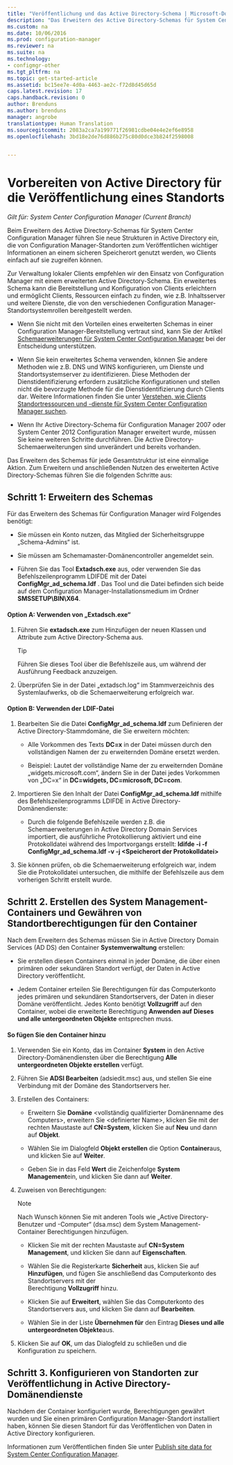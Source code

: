 ```yaml
---
title: "Veröffentlichung und das Active Directory-Schema | Microsoft-Dokumentation"
description: "Das Erweitern des Active Directory-Schemas für System Center Configuration Manager vereinfacht das Bereitstellen und Konfigurieren von Clients."
ms.custom: na
ms.date: 10/06/2016
ms.prod: configuration-manager
ms.reviewer: na
ms.suite: na
ms.technology:
- configmgr-other
ms.tgt_pltfrm: na
ms.topic: get-started-article
ms.assetid: bc15ee7e-4d0a-4463-ae2c-f72d8d45d65d
caps.latest.revision: 17
caps.handback.revision: 0
author: Brenduns
ms.author: brenduns
manager: angrobe
translationtype: Human Translation
ms.sourcegitcommit: 2083a2ca7a199771f26981cdbe04e4e2ef6e8958
ms.openlocfilehash: 3bd18e2de76d886b275c80d0dce3b824f2598008


---
```

# <a name="prepare-active-directory-for-site-publishing"></a>Vorbereiten von Active Directory für die Veröffentlichung eines Standorts

*Gilt für: System Center Configuration Manager (Current Branch)*

Beim Erweitern des Active Directory-Schemas für System Center Configuration Manager führen Sie neue Strukturen in Active Directory ein, die von Configuration Manager-Standorten zum Veröffentlichen wichtiger Informationen an einem sicheren Speicherort genutzt werden, wo Clients einfach auf sie zugreifen können.  

 Zur Verwaltung lokaler Clients empfehlen wir den Einsatz von Configuration Manager mit einem erweiterten Active Directory-Schema. Ein erweitertes Schema kann die Bereitstellung und Konfiguration von Clients erleichtern und ermöglicht Clients, Ressourcen einfach zu finden, wie z.B. Inhaltsserver und weitere Dienste, die von den verschiedenen Configuration Manager-Standortsystemrollen bereitgestellt werden.  

-   Wenn Sie nicht mit den Vorteilen eines erweiterten Schemas in einer Configuration Manager-Bereitstellung vertraut sind, kann Sie der Artikel [Schemaerweiterungen für System Center Configuration Manager](../../../core/plan-design/network/schema-extensions.md) bei der Entscheidung unterstützen.  

-   Wenn Sie kein erweitertes Schema verwenden, können Sie andere Methoden wie z.B. DNS und WINS konfigurieren, um Dienste und Standortsystemserver zu identifizieren. Diese Methoden der Dienstidentifizierung erfordern zusätzliche Konfigurationen und stellen nicht die bevorzugte Methode für die Dienstidentifizierung durch Clients dar. Weitere Informationen finden Sie unter [Verstehen, wie Clients Standortressourcen und -dienste für System Center Configuration Manager suchen](../../../core/plan-design/hierarchy/understand-how-clients-find-site-resources-and-services.md).  

-   Wenn Ihr Active Directory-Schema für Configuration Manager 2007 oder System Center 2012 Configuration Manager erweitert wurde, müssen Sie keine weiteren Schritte durchführen. Die Active Directory-Schemaerweiterungen sind unverändert und bereits vorhanden.  

Das Erweitern des Schemas für jede Gesamtstruktur ist eine einmalige Aktion. Zum Erweitern und anschließenden Nutzen des erweiterten Active Directory-Schemas führen Sie die folgenden Schritte aus:  

## <a name="step-1-extend-the-schema"></a>Schritt 1: Erweitern des Schemas  
Für das Erweitern des Schemas für Configuration Manager wird Folgendes benötigt:  

-   Sie müssen ein Konto nutzen, das Mitglied der Sicherheitsgruppe „Schema-Admins“ ist.  

-   Sie müssen am Schemamaster-Domänencontroller angemeldet sein.  

-   Führen Sie das Tool **Extadsch.exe** aus, oder verwenden Sie das Befehlszeilenprogramm LDIFDE mit der Datei **ConfigMgr_ad_schema.ldf** . Das Tool und die Datei befinden sich beide auf dem Configuration Manager-Installationsmedium im Ordner **SMSSETUP\BIN\X64**.  

#### <a name="option-a-use-extadschexe"></a>Option A: Verwenden von „Extadsch.exe“  

1.  Führen Sie **extadsch.exe** zum Hinzufügen der neuen Klassen und Attribute zum Active Directory-Schema aus.  

    > [!TIP]  
    >  Führen Sie dieses Tool über die Befehlszeile aus, um während der Ausführung Feedback anzuzeigen.  

2.  Überprüfen Sie in der Datei „extadsch.log“ im Stammverzeichnis des Systemlaufwerks, ob die Schemaerweiterung erfolgreich war.  

#### <a name="option-b-use-the-ldif-file"></a>Option B: Verwenden der LDIF-Datei  

1.  Bearbeiten Sie die Datei **ConfigMgr_ad_schema.ldf** zum Definieren der Active Directory-Stammdomäne, die Sie erweitern möchten:  

    -   Alle Vorkommen des Texts **DC=x** in der Datei müssen durch den vollständigen Namen der zu erweiternden Domäne ersetzt werden.  

    -   Beispiel: Lautet der vollständige Name der zu erweiternden Domäne „widgets.microsoft.com“, ändern Sie in der Datei jedes Vorkommen von „DC=x“ in **DC=widgets, DC=microsoft, DC=com**.  

2.  Importieren Sie den Inhalt der Datei **ConfigMgr_ad_schema.ldf** mithilfe des Befehlszeilenprogramms LDIFDE in Active Directory-Domänendienste:  

    -   Durch die folgende Befehlszeile werden z.B. die Schemaerweiterungen in Active Directory Domain Services importiert, die ausführliche Protokollierung aktiviert und eine Protokolldatei während des Importvorgangs erstellt: **ldifde -i -f ConfigMgr_ad_schema.ldf -v -j &lt;Speicherort der Protokolldatei\>**  

3.  Sie können prüfen, ob die Schemaerweiterung erfolgreich war, indem Sie die Protokolldatei untersuchen, die mithilfe der Befehlszeile aus dem vorherigen Schritt erstellt wurde.  

## <a name="step-2--create-the-system-management-container-and-grant-sites-permissions-to-the-container"></a>Schritt 2.  Erstellen des System Management-Containers und Gewähren von Standortberechtigungen für den Container  
 Nach dem Erweitern des Schemas müssen Sie in Active Directory Domain Services (AD DS) den Container **Systemverwaltung** erstellen:  

-   Sie erstellen diesen Containers einmal in jeder Domäne, die über einen primären oder sekundären Standort verfügt, der Daten in Active Directory veröffentlicht.  

-   Jedem Container erteilen Sie Berechtigungen für das Computerkonto jedes primären und sekundären Standortservers, der Daten in dieser Domäne veröffentlicht. Jedes Konto benötigt **Vollzugriff** auf den Container, wobei die erweiterte Berechtigung **Anwenden auf** **Dieses und alle untergeordneten Objekte** entsprechen muss.  

#### <a name="to-add-the-container"></a>So fügen Sie den Container hinzu  

1.  Verwenden Sie ein Konto, das im Container **System** in den Active Directory-Domänendiensten über die Berechtigung **Alle untergeordneten Objekte erstellen** verfügt.  

2.  Führen Sie **ADSI Bearbeiten** (adsiedit.msc) aus, und stellen Sie eine Verbindung mit der Domäne des Standortservers her.  

3.  Erstellen des Containers:  

    -   Erweitern Sie **Domäne** &lt;vollständig qualifizierter Domänenname des Computers\>, erweitern Sie &lt;definierter Name\>, klicken Sie mit der rechten Maustaste auf **CN=System**, klicken Sie auf **Neu** und dann auf **Objekt**.  

    -   Wählen Sie im Dialogfeld **Objekt erstellen** die Option **Container**aus, und klicken Sie auf **Weiter**.  

    -   Geben Sie in das Feld **Wert** die Zeichenfolge **System Management**ein, und klicken Sie dann auf **Weiter**.  

4.  Zuweisen von Berechtigungen:  

    > [!NOTE]  
    >  Nach Wunsch können Sie mit anderen Tools wie „Active Directory-Benutzer und -Computer“ (dsa.msc) dem System Management-Container Berechtigungen hinzufügen.  

    -   Klicken Sie mit der rechten Maustaste auf **CN=System Management**, und klicken Sie dann auf **Eigenschaften**.  

    -   Wählen Sie die Registerkarte **Sicherheit** aus, klicken Sie auf **Hinzufügen**, und fügen Sie anschließend das Computerkonto des Standortservers mit der  
        Berechtigung **Vollzugriff** hinzu.  

    -   Klicken Sie auf **Erweitert**, wählen Sie das Computerkonto des Standortservers aus, und klicken Sie dann auf **Bearbeiten**.  

    -   Wählen Sie in der Liste **Übernehmen für** den Eintrag **Dieses und alle untergeordneten Objekte**aus.  

5.  Klicken Sie auf **OK**, um das Dialogfeld zu schließen und die Konfiguration zu speichern.  

## <a name="step-3-configure-sites-to-publish-to-active-directory-domain-services"></a>Schritt 3. Konfigurieren von Standorten zur Veröffentlichung in Active Directory-Domänendienste  
 Nachdem der Container konfiguriert wurde, Berechtigungen gewährt wurden und Sie einen primären Configuration Manager-Standort installiert haben, können Sie diesen Standort für das Veröffentlichen von Daten in Active Directory konfigurieren.  

 Informationen zum Veröffentlichen finden Sie unter [Publish site data for System Center Configuration Manager](../../../core/servers/deploy/configure/publish-site-data.md).  



<!--HONumber=Dec16_HO3-->


